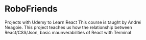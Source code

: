 # RoboFriends
Projects with Udemy to Learn React
This course is taught by Andrei Neagoie.
This project teaches us how the relationship between React/CSS/Json, basic maunverabilities of React with Terminal

